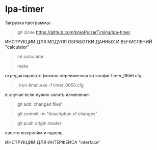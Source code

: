 # lpa-timer

Загрузка программы:

>git clone https://github.com/praoPulsarTiming/lpa-timer

ИНСТРУКЦИИ ДЛЯ МОДУЛЯ ОБРАБОТКИ ДАННЫХ И ВЫЧИСЛЕНИЙ "calculator"

>cd calculator

>make

отредактировать (можно переименовать) конфиг timer_0656.cfg

>./run-timer.exe -f timer_0656.cfg


в случае если нужно залить изменения:

>git add 'changed files'

>git commit -m "description of changes"

>git push origin master

ввести юзернэйм и пароль


ИНСТРУКЦИИ ДЛЯ ИНТЕРФЕЙСА "interface"
